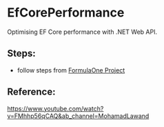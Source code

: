 # EfCorePerformance

Optimising EF Core performance with .NET Web API.


## Steps:
- follow steps from [FormulaOne Project](https://github.com/khattab88/formulaone)


## Reference:
https://www.youtube.com/watch?v=FMhhp56qCAQ&ab_channel=MohamadLawand
